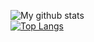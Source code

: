![My github stats](https://https://github-readme-stats-nagayz.vercel.app//api?username=NagaYZ&show_icons=true&theme=tokyonight)<br/>
[![Top Langs](https://https://github-readme-stats-nagayz.vercel.app//api/top-langs/?username=NagaYZ&hide=shell,html,makefile&layout=compact&theme=tokyonight&langs_count=10)](https://github.com/NagaYZ/github-readme-stats)
